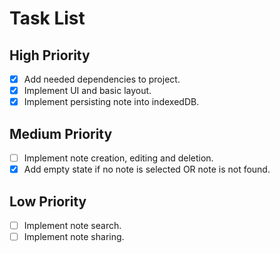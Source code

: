 # Task List

## High Priority

- [x] Add needed dependencies to project.
- [x] Implement UI and basic layout.
- [x] Implement persisting note into indexedDB.

## Medium Priority

- [ ] Implement note creation, editing and deletion.
- [x] Add empty state if no note is selected OR note is not found.

## Low Priority

- [ ] Implement note search.
- [ ] Implement note sharing.
